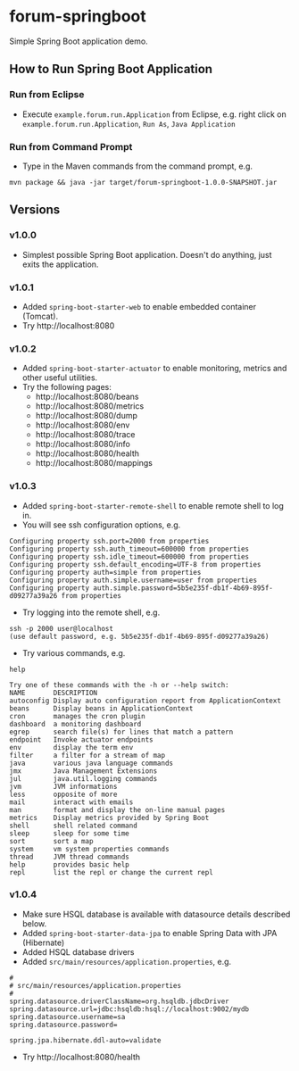 # forum-springboot

Simple Spring Boot application demo.

## How to Run Spring Boot Application

### Run from Eclipse
* Execute `example.forum.run.Application` from Eclipse, e.g. right click on `example.forum.run.Application`, `Run As`, `Java Application`

### Run from Command Prompt
* Type in the Maven commands from the command prompt, e.g.

```
mvn package && java -jar target/forum-springboot-1.0.0-SNAPSHOT.jar
```

## Versions

### v1.0.0
* Simplest possible Spring Boot application. Doesn't do anything, just exits the application.

### v1.0.1
* Added `spring-boot-starter-web` to enable embedded container (Tomcat).
* Try http://localhost:8080

### v1.0.2
* Added `spring-boot-starter-actuator` to enable monitoring, metrics and other useful utilities.
* Try the following pages:
  * http://localhost:8080/beans
  * http://localhost:8080/metrics
  * http://localhost:8080/dump
  * http://localhost:8080/env
  * http://localhost:8080/trace
  * http://localhost:8080/info
  * http://localhost:8080/health
  * http://localhost:8080/mappings

### v1.0.3
* Added `spring-boot-starter-remote-shell` to enable remote shell to log in.
* You will see ssh configuration options, e.g.
```
Configuring property ssh.port=2000 from properties
Configuring property ssh.auth_timeout=600000 from properties
Configuring property ssh.idle_timeout=600000 from properties
Configuring property ssh.default_encoding=UTF-8 from properties
Configuring property auth=simple from properties
Configuring property auth.simple.username=user from properties
Configuring property auth.simple.password=5b5e235f-db1f-4b69-895f-d09277a39a26 from properties
```
* Try logging into the remote shell, e.g.
```
ssh -p 2000 user@localhost
(use default password, e.g. 5b5e235f-db1f-4b69-895f-d09277a39a26)
```
* Try various commands, e.g.
```
help

Try one of these commands with the -h or --help switch:
NAME       DESCRIPTION
autoconfig Display auto configuration report from ApplicationContext
beans      Display beans in ApplicationContext
cron       manages the cron plugin
dashboard  a monitoring dashboard
egrep      search file(s) for lines that match a pattern
endpoint   Invoke actuator endpoints
env        display the term env
filter     a filter for a stream of map
java       various java language commands
jmx        Java Management Extensions
jul        java.util.logging commands
jvm        JVM informations
less       opposite of more
mail       interact with emails
man        format and display the on-line manual pages
metrics    Display metrics provided by Spring Boot
shell      shell related command
sleep      sleep for some time
sort       sort a map
system     vm system properties commands
thread     JVM thread commands
help       provides basic help
repl       list the repl or change the current repl
```

### v1.0.4
* Make sure HSQL database is available with datasource details described below.
* Added `spring-boot-starter-data-jpa` to enable Spring Data with JPA (Hibernate)
* Added HSQL database drivers
* Added `src/main/resources/application.properties`, e.g.
```
#
# src/main/resources/application.properties
#
spring.datasource.driverClassName=org.hsqldb.jdbcDriver
spring.datasource.url=jdbc:hsqldb:hsql://localhost:9002/mydb
spring.datasource.username=sa
spring.datasource.password=

spring.jpa.hibernate.ddl-auto=validate
```
* Try http://localhost:8080/health



